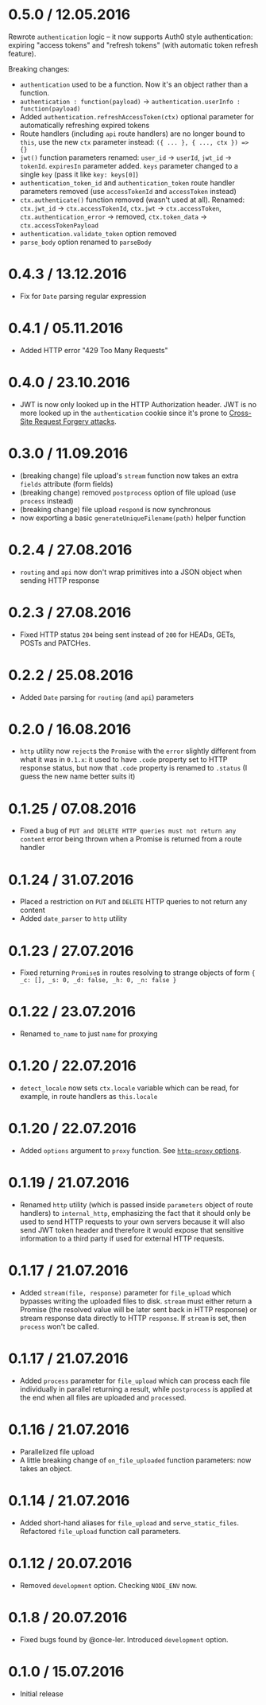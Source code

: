 0.5.0 / 12.05.2016
==================

Rewrote `authentication` logic – it now supports Auth0 style authentication: expiring "access tokens" and "refresh tokens" (with automatic token refresh feature).

Breaking changes:

  * `authentication` used to be a function. Now it's an object rather than a function.
  * `authentication : function(payload)` -> `authentication.userInfo : function(payload)`
  * Added `authentication.refreshAccessToken(ctx)` optional parameter for automatically refreshing expired tokens
  * Route handlers (including `api` route handlers) are no longer bound to `this`, use the new `ctx` parameter instead: `({ ... }, { ..., ctx }) => {}`
  * `jwt()` function parameters renamed: `user_id` -> `userId`, `jwt_id` -> `tokenId`. `expiresIn` parameter added. `keys` parameter changed to a single `key` (pass it like `key: keys[0]`)
  * `authentication_token_id` and `authentication_token` route handler parameters removed (use `accessTokenId` and `accessToken` instead)
  * `ctx.authenticate()` function removed (wasn't used at all). Renamed: `ctx.jwt_id` -> `ctx.accessTokenId`, `ctx.jwt` -> `ctx.accessToken`, `ctx.authentication_error` -> removed, `ctx.token_data` -> `ctx.accessTokenPayload`
  * `authentication.validate_token` option removed
  * `parse_body` option renamed to `parseBody`

0.4.3 / 13.12.2016
==================

  * Fix for `Date` parsing regular expression

0.4.1 / 05.11.2016
==================

  * Added HTTP error "429 Too Many Requests"

0.4.0 / 23.10.2016
==================

  * JWT is now only looked up in the HTTP Authorization header. JWT is no more looked up in the `authentication` cookie since it's prone to [Cross-Site Request Forgery attacks](http://docs.spring.io/spring-security/site/docs/current/reference/html/csrf.html).

0.3.0 / 11.09.2016
===================

  * (breaking change) file upload's `stream` function now takes an extra `fields` attribute (form fields)
  * (breaking change) removed `postprocess` option of file upload (use `process` instead)
  * (breaking change) file upload `respond` is now synchronous
  * now exporting a basic `generateUniqueFilename(path)` helper function

0.2.4 / 27.08.2016
===================

  * `routing` and `api` now don't wrap primitives into a JSON object when sending HTTP response

0.2.3 / 27.08.2016
===================

  * Fixed HTTP status `204` being sent instead of `200` for HEADs, GETs, POSTs and PATCHes.

0.2.2 / 25.08.2016
===================

  * Added `Date` parsing for `routing` (and `api`) parameters

0.2.0 / 16.08.2016
===================

  *  `http` utility now `reject`s the `Promise` with the `error` slightly different from what it was in `0.1.x`: it used to have `.code` property set to HTTP response status, but now that `.code` property is renamed to `.status` (I guess the new name better suits it)

0.1.25 / 07.08.2016
===================

  * Fixed a bug of `PUT and DELETE HTTP queries must not return any content` error being thrown when a Promise is returned from a route handler

0.1.24 / 31.07.2016
===================

  * Placed a restriction on `PUT` and `DELETE` HTTP queries to not return any content
  * Added `date_parser` to `http` utility

0.1.23 / 27.07.2016
===================

  * Fixed returning `Promise`s in routes resolving to strange objects of form `{ _c: [], _s: 0, _d: false, _h: 0, _n: false }`

0.1.22 / 23.07.2016
===================

  * Renamed `to_name` to just `name` for proxying

0.1.20 / 22.07.2016
===================

  * `detect_locale` now sets `ctx.locale` variable which can be read, for example, in route handlers as `this.locale`

0.1.20 / 22.07.2016
===================

  * Added `options` argument to `proxy` function. See [`http-proxy` options](https://github.com/nodejitsu/node-http-proxy#options).

0.1.19 / 21.07.2016
===================

  * Renamed `http` utility (which is passed inside `parameters` object of route handlers) to `internal_http`, emphasizing the fact that it should only be used to send HTTP requests to your own servers because it will also send JWT token header and therefore it would expose that sensitive information to a third party if used for external HTTP requests.

0.1.17 / 21.07.2016
===================

  * Added `stream(file, response)` parameter for `file_upload` which bypasses writing the uploaded files to disk. `stream` must either return a Promise (the resolved value will be later sent back in HTTP response) or stream response data directly to HTTP `response`. If `stream` is set, then `process` won't be called.

0.1.17 / 21.07.2016
===================

  * Added `process` parameter for `file_upload` which can process each file individually in parallel returning a result, while `postprocess` is applied at the end when all files are uploaded and `process`ed.

0.1.16 / 21.07.2016
===================

  * Parallelized file upload
  * A little breaking change of `on_file_uploaded` function parameters: now takes an object.

0.1.14 / 21.07.2016
===================

  * Added short-hand aliases for `file_upload` and `serve_static_files`. Refactored `file_upload` function call parameters.

0.1.12 / 20.07.2016
===================

  * Removed `development` option. Checking `NODE_ENV` now.

0.1.8 / 20.07.2016
===================

  * Fixed bugs found by @once-ler. Introduced `development` option.

0.1.0 / 15.07.2016
===================

  * Initial release
